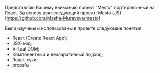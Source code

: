 Представляю Вашему вниманию проект "Mesto" портированный на React.
За основу взят следующий проект: Mesto (JS) [https://github.com/Masha-Muraveva/mesto]

Были изучены и использованы в проекте следующие понятия:
- React (Create React App);
- JSX-код;
- Virtual DOM;
- Компонентный и декларативный подход;
- React-хуки;
- props'ы.
